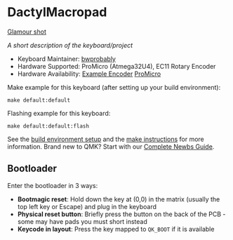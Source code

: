 # DactylMacropad

[Glamour shot](https://i.imgur.com/ONvbIbmh.jpg)

*A short description of the keyboard/project*

* Keyboard Maintainer: [bwprobably](https://github.com/bwprobably)
* Hardware Supported: ProMicro (Atmega32U4), EC11 Rotary Encoder
* Hardware Availability: [Example Encoder](https://www.amazon.com/dp/B07D3DF8TK/ref=sspa_dk_detail_3?psc=1&pd_rd_i=B07D3DF8TK&pd_rd_w=UTDPr&content-id=amzn1.sym.88097cb9-5064-44ef-891b-abfacbc1c44b&pf_rd_p=88097cb9-5064-44ef-891b-abfacbc1c44b&pf_rd_r=E2VGNYFE6MSTPS43HPW8&pd_rd_wg=OqrIj&pd_rd_r=4574f140-495a-4c55-aee1-1873bb55c1dd&s=industrial&sp_csd=d2lkZ2V0TmFtZT1zcF9kZXRhaWw)
[ProMicro](https://www.amazon.com/HiLetgo-Atmega32U4-Bootloadered-Development-Microcontroller/dp/B01MTU9GOB/ref=sr_1_4?crid=2YWTO4R56JPDN&keywords=pro+micro&qid=1666109727&qu=eyJxc2MiOiI0LjMwIiwicXNhIjoiNC4wNyIsInFzcCI6IjMuOTgifQ%3D%3D&sprefix=pro+micro%2Caps%2C173&sr=8-4)

Make example for this keyboard (after setting up your build environment):

    make default:default

Flashing example for this keyboard:

    make default:default:flash

See the [build environment setup](https://docs.qmk.fm/#/getting_started_build_tools) and the [make instructions](https://docs.qmk.fm/#/getting_started_make_guide) for more information. Brand new to QMK? Start with our [Complete Newbs Guide](https://docs.qmk.fm/#/newbs).

## Bootloader

Enter the bootloader in 3 ways:

* **Bootmagic reset**: Hold down the key at (0,0) in the matrix (usually the top left key or Escape) and plug in the keyboard
* **Physical reset button**: Briefly press the button on the back of the PCB - some may have pads you must short instead
* **Keycode in layout**: Press the key mapped to `QK_BOOT` if it is available
